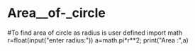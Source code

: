 # Area__of-_circle
#To find area of circle as radius is user defined 
import math 
r=float(input("enter radius:"))
a=math.pi*r**2;
print("Area :",a)
